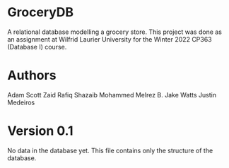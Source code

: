# GroceryDB

A relational database modelling a grocery store. 
This project was done as an assignment at Wilfrid Laurier University for the Winter 2022 CP363 (Database I) course.

# Authors

Adam Scott
Zaid Rafiq
Shazaib Mohammed
Melrez B.
Jake Watts
Justin Medeiros

# Version 0.1

No data in the database yet. This file contains only the structure of the database.


